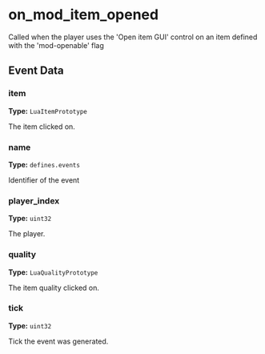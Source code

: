 # on_mod_item_opened

Called when the player uses the 'Open item GUI' control on an item defined with the 'mod-openable' flag

## Event Data

### item

**Type:** `LuaItemPrototype`

The item clicked on.

### name

**Type:** `defines.events`

Identifier of the event

### player_index

**Type:** `uint32`

The player.

### quality

**Type:** `LuaQualityPrototype`

The item quality clicked on.

### tick

**Type:** `uint32`

Tick the event was generated.

